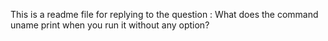This is a readme file for replying to the question : What does the command uname print when you run it without any option?
